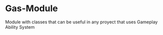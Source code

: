 # Gas-Module
Module with classes that can be useful in any proyect that uses Gameplay Ability System
